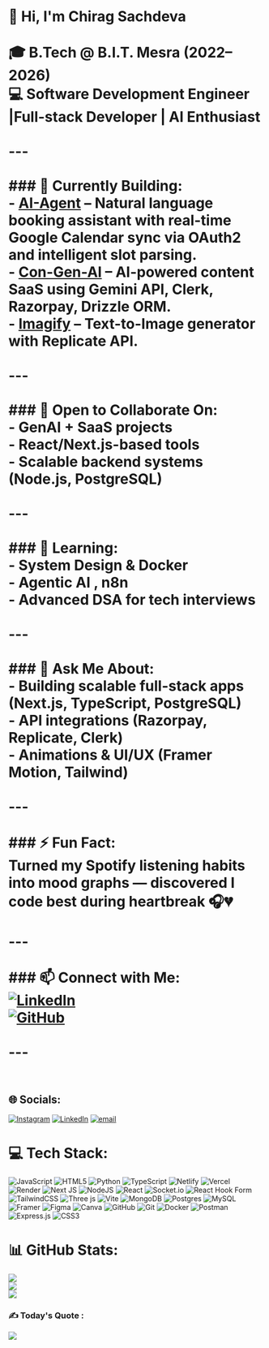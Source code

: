 
# 👋 Hi, I'm Chirag Sachdeva<br><br>🎓 B.Tech @ B.I.T. Mesra (2022–2026)  <br>💻 Software Development Engineer |Full-stack Developer | AI Enthusiast <br><br>---<br><br>### 🔭 Currently Building:<br>- [AI-Agent](https://coversational-ai-agent.vercel.app) – Natural language booking assistant with real-time Google Calendar sync via OAuth2 and intelligent slot parsing.<br>- [Con-Gen-AI](https://congen-ai.vercel.app) – AI-powered content SaaS using Gemini API, Clerk, Razorpay, Drizzle ORM.<br>- [Imagify](https://imagify-neon.vercel.app) – Text-to-Image generator with Replicate API.<br><br>---<br><br>### 👯 Open to Collaborate On:<br>- GenAI + SaaS projects<br>- React/Next.js-based tools<br>- Scalable backend systems (Node.js, PostgreSQL)<br><br>---<br><br>### 🌱 Learning:<br>- System Design & Docker  <br>- Agentic AI , n8n <br>- Advanced DSA for tech interviews<br><br>---<br><br>### 💬 Ask Me About:<br>- Building scalable full-stack apps (Next.js, TypeScript, PostgreSQL)<br>- API integrations (Razorpay, Replicate, Clerk)<br>- Animations & UI/UX (Framer Motion, Tailwind)<br><br>---<br><br>### ⚡ Fun Fact:<br>Turned my Spotify listening habits into mood graphs — discovered I code best during heartbreak 🎧💔<br><br>---<br><br>### 📫 Connect with Me:<br>[![LinkedIn](https://img.shields.io/badge/LinkedIn-Connect-blue?logo=linkedin)](https://www.linkedin.com/in/chirag-sachdeva007/)<br>[![GitHub](https://img.shields.io/badge/GitHub-chirag--xo-black?logo=github)](https://github.com/chirag-xo)<br><br>---<br><br>


## 🌐 Socials:
[![Instagram](https://img.shields.io/badge/Instagram-%23E4405F.svg?logo=Instagram&logoColor=white)](https://instagram.com/sachdeva.chirag_) [![LinkedIn](https://img.shields.io/badge/LinkedIn-%230077B5.svg?logo=linkedin&logoColor=white)](https://linkedin.com/in/chirag-sachdeva007) [![email](https://img.shields.io/badge/Email-D14836?logo=gmail&logoColor=white)](mailto:chiragsachdeva8150@gmail.com) 

# 💻 Tech Stack:
![JavaScript](https://img.shields.io/badge/javascript-%23323330.svg?style=for-the-badge&logo=javascript&logoColor=%23F7DF1E) ![HTML5](https://img.shields.io/badge/html5-%23E34F26.svg?style=for-the-badge&logo=html5&logoColor=white) ![Python](https://img.shields.io/badge/python-3670A0?style=for-the-badge&logo=python&logoColor=ffdd54) ![TypeScript](https://img.shields.io/badge/typescript-%23007ACC.svg?style=for-the-badge&logo=typescript&logoColor=white) ![Netlify](https://img.shields.io/badge/netlify-%23000000.svg?style=for-the-badge&logo=netlify&logoColor=#00C7B7) ![Vercel](https://img.shields.io/badge/vercel-%23000000.svg?style=for-the-badge&logo=vercel&logoColor=white) ![Render](https://img.shields.io/badge/Render-%46E3B7.svg?style=for-the-badge&logo=render&logoColor=white) ![Next JS](https://img.shields.io/badge/Next-black?style=for-the-badge&logo=next.js&logoColor=white) ![NodeJS](https://img.shields.io/badge/node.js-6DA55F?style=for-the-badge&logo=node.js&logoColor=white) ![React](https://img.shields.io/badge/react-%2320232a.svg?style=for-the-badge&logo=react&logoColor=%2361DAFB) ![Socket.io](https://img.shields.io/badge/Socket.io-black?style=for-the-badge&logo=socket.io&badgeColor=010101) ![React Hook Form](https://img.shields.io/badge/React%20Hook%20Form-%23EC5990.svg?style=for-the-badge&logo=reacthookform&logoColor=white) ![TailwindCSS](https://img.shields.io/badge/tailwindcss-%2338B2AC.svg?style=for-the-badge&logo=tailwind-css&logoColor=white) ![Three js](https://img.shields.io/badge/threejs-black?style=for-the-badge&logo=three.js&logoColor=white) ![Vite](https://img.shields.io/badge/vite-%23646CFF.svg?style=for-the-badge&logo=vite&logoColor=white) ![MongoDB](https://img.shields.io/badge/MongoDB-%234ea94b.svg?style=for-the-badge&logo=mongodb&logoColor=white) ![Postgres](https://img.shields.io/badge/postgres-%23316192.svg?style=for-the-badge&logo=postgresql&logoColor=white) ![MySQL](https://img.shields.io/badge/mysql-4479A1.svg?style=for-the-badge&logo=mysql&logoColor=white) ![Framer](https://img.shields.io/badge/Framer-black?style=for-the-badge&logo=framer&logoColor=blue) ![Figma](https://img.shields.io/badge/figma-%23F24E1E.svg?style=for-the-badge&logo=figma&logoColor=white) ![Canva](https://img.shields.io/badge/Canva-%2300C4CC.svg?style=for-the-badge&logo=Canva&logoColor=white) ![GitHub](https://img.shields.io/badge/github-%23121011.svg?style=for-the-badge&logo=github&logoColor=white) ![Git](https://img.shields.io/badge/git-%23F05033.svg?style=for-the-badge&logo=git&logoColor=white) ![Docker](https://img.shields.io/badge/docker-%230db7ed.svg?style=for-the-badge&logo=docker&logoColor=white) ![Postman](https://img.shields.io/badge/Postman-FF6C37?style=for-the-badge&logo=postman&logoColor=white) ![Express.js](https://img.shields.io/badge/express.js-%23404d59.svg?style=for-the-badge&logo=express&logoColor=%2361DAFB) ![CSS3](https://img.shields.io/badge/css3-%231572B6.svg?style=for-the-badge&logo=css3&logoColor=white)
# 📊 GitHub Stats:
![](https://github-readme-stats.vercel.app/api?username=chirag-xo&theme=neon&hide_border=false&include_all_commits=false&count_private=false)<br/>
![](https://nirzak-streak-stats.vercel.app/?user=chirag-xo&theme=neon&hide_border=false)<br/>
![](https://github-readme-stats.vercel.app/api/top-langs/?username=chirag-xo&theme=neon&hide_border=false&include_all_commits=false&count_private=false&layout=compact)

### ✍️ Today's Quote :
![](https://quotes-github-readme.vercel.app/api?type=horizontal&theme=radical)


<!-- Proudly created with GPRM ( https://gprm.itsvg.in ) -->
